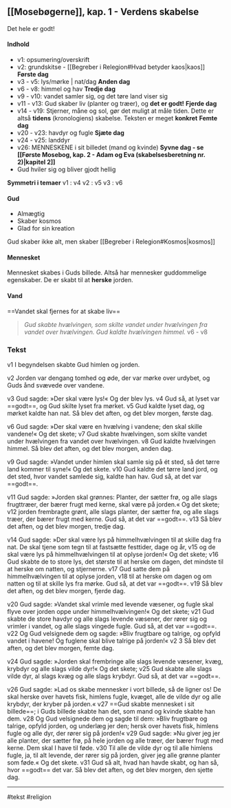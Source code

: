 ## [[Mosebøgerne]], kap. 1 - Verdens skabelse 
Det hele er godt!

#### Indhold
- v1: opsumering/overskrift
- v2: grundskitse - [[Begreber i Relegion#Hvad betyder kaos|kaos]]
**Første dag**
- v3 - v5: lys/mørke | nat/dag
**Anden dag**
- v6 - v8: himmel og hav
**Tredje dag**
- v9 - v10: vandet samler sig, og det tøre land viser sig
- v11 - v13: Gud skaber liv (planter og træer), og **det er godt!** 
**Fjerde dag**
- v14 - v19: Stjerner, måne og sol, gør det muligt at måle tiden. Dette er altså **tidens** (kronologiens) skabelse. Teksten er meget **konkret**
**Femte dag**
- v20 - v23: havdyr og fugle
**Sjæte dag**
- v24 - v25: landdyr
- v26: MENNESKENE i sit billedet (mand og kvinde)
**Syvne dag - se [[Første Mosebog, kap. 2 - Adam og Eva (skabelsesberetning nr. 2)|kapitel 2]]**
- Gud hviler sig og bliver gjodt hellig

**Symmetri i temaer**
v1 : v4
v2 : v5
v3 : v6

#### Gud
- Almægtig
- Skaber kosmos
- Glad for sin kreation

Gud skaber ikke alt, men skaber [[Begreber i Relegion#Kosmos|kosmos]]

#### Mennesket
Mennesket skabes i Guds billede. Altså har mennesker guddommelige egenskaber. De er skabt til at **herske** jorden.


#### Vand
==Vandet skal fjernes for at skabe liv==

>*Gud skabte hvælvingen, som skilte vandet under hvælvingen fra vandet over hvælvingen. Gud kaldte hvælvingen himmel.*
>v6 - v8

### Tekst
v1 I begyndelsen skabte Gud himlen og jorden. 

v2 Jorden var dengang tomhed og øde, der var mørke over urdybet, og Guds ånd svævede over vandene. 

v3 Gud sagde: »Der skal være lys!« Og der blev lys. v4 Gud så, at lyset var ==godt==, og Gud skilte lyset fra mørket. v5 Gud kaldte lyset dag, og mørket kaldte han nat. Så blev det aften, og det blev morgen, første dag. 

v6 Gud sagde: »Der skal være en hvælving i vandene; den skal skille vandene!« Og det skete; v7 Gud skabte hvælvingen, som skilte vandet under hvælvingen fra vandet over hvælvingen. v8 Gud kaldte hvælvingen himmel. Så blev det aften, og det blev morgen, anden dag. 

v9 Gud sagde: »Vandet under himlen skal samle sig på ét sted, så det tørre land kommer til syne!« Og det skete. v10 Gud kaldte det tørre land jord, og det sted, hvor vandet samlede sig, kaldte han hav. Gud så, at det var ==godt==. 

v11 Gud sagde: »Jorden skal grønnes: Planter, der sætter frø, og alle slags frugttræer, der bærer frugt med kerne, skal være på jorden.« Og det skete; v12 jorden frembragte grønt, alle slags planter, der sætter frø, og alle slags træer, der bærer frugt med kerne. Gud så, at det var ==godt==. v13 Så blev det aften, og det blev morgen, tredje dag. 

v14 Gud sagde: »Der skal være lys på himmelhvælvingen til at skille dag fra nat. De skal tjene som tegn til at fastsætte festtider, dage og år, v15 og de skal være lys på himmelhvælvingen til at oplyse jorden!« Og det skete; v16 Gud skabte de to store lys, det største til at herske om dagen, det mindste til at herske om natten, og stjernerne. v17 Gud satte dem på himmelhvælvingen til at oplyse jorden, v18 til at herske om dagen og om natten og til at skille lys fra mørke. Gud så, at det var ==godt==. v19 Så blev det aften, og det blev morgen, fjerde dag. 

v20 Gud sagde: »Vandet skal vrimle med levende væsener, og fugle skal flyve over jorden oppe under himmelhvælvingen!« Og det skete; v21 Gud skabte de store havdyr og alle slags levende væsener, der rører sig og vrimler i vandet, og alle slags vingede fugle. Gud så, at det var ==godt==. v22 Og Gud velsignede dem og sagde: »Bliv frugtbare og talrige, og opfyld vandet i havene! Og fuglene skal blive talrige på jorden!« v2 3 Så blev det aften, og det blev morgen, femte dag. 

v24 Gud sagde: »Jorden skal frembringe alle slags levende væsener, kvæg, krybdyr og alle slags vilde dyr!« Og det skete; v25 Gud skabte alle slags vilde dyr, al slags kvæg og alle slags krybdyr. Gud så, at det var ==godt==. 

v26 Gud sagde: »Lad os skabe mennesker i vort billede, så de ligner os! De skal herske over havets fisk, himlens fugle, kvæget, alle de vilde dyr og alle krybdyr, der kryber på jorden.« v27 ==Gud skabte mennesket i sit billede==; i Guds billede skabte han det, som mand og kvinde skabte han dem. v28 Og Gud velsignede dem og sagde til dem: »Bliv frugtbare og talrige, opfyld jorden, og underlæg jer den; hersk over havets fisk, himlens fugle og alle dyr, der rører sig på jorden!« v29 Gud sagde: »Nu giver jeg jer alle planter, der sætter frø, på hele jorden og alle træer, der bærer frugt med kerne. Dem skal I have til føde. v30 Til alle de vilde dyr og til alle himlens fugle, ja, til alt levende, der rører sig på jorden, giver jeg alle grønne planter som føde.« Og det skete. v31 Gud så alt, hvad han havde skabt, og han så, hvor ==godt== det var. Så blev det aften, og det blev morgen, den sjette dag.


---
#tekst 
#religion 